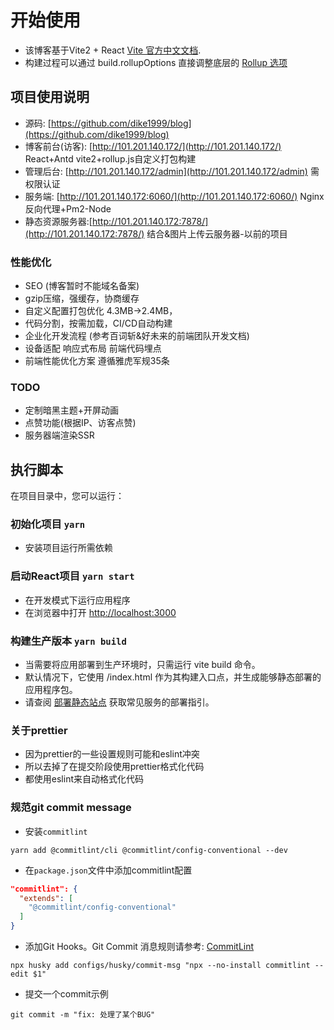 # 开始使用

- 该博客基于Vite2 + React [Vite 官方中文文档](https://cn.vitejs.dev/).
- 构建过程可以通过 build.rollupOptions 直接调整底层的 [Rollup 选项](https://rollupjs.org/guide/zh/)

## 项目使用说明

- 源码: [https://github.com/dike1999/blog](https://github.com/dike1999/blog)
- 博客前台(访客): [http://101.201.140.172/](http://101.201.140.172/) React+Antd vite2+rollup.js自定义打包构建
- 管理后台: [http://101.201.140.172/admin](http://101.201.140.172/admin) 需权限认证
- 服务端: [http://101.201.140.172:6060/](http://101.201.140.172:6060/) Nginx反向代理+Pm2-Node
- 静态资源服务器:[http://101.201.140.172:7878/](http://101.201.140.172:7878/) 结合&图片上传云服务器-以前的项目

### 性能优化

- SEO (博客暂时不能域名备案)
- gzip压缩，强缓存，协商缓存
- 自定义配置打包优化 4.3MB→2.4MB，
- 代码分割，按需加载，CI/CD自动构建
- 企业化开发流程 (参考百词斩&好未来的前端团队开发文档)
- 设备适配 响应式布局 前端代码埋点
- 前端性能优化方案 遵循雅虎军规35条

### TODO

- 定制暗黑主题+开屏动画
- 点赞功能(根据IP、访客点赞)
- 服务器端渲染SSR

## 执行脚本

在项目目录中，您可以运行：

### 初始化项目 `yarn`

- 安装项目运行所需依赖

### 启动React项目 `yarn start`

- 在开发模式下运行应用程序
- 在浏览器中打开 [http://localhost:3000](http://localhost:3000)

### 构建生产版本 `yarn build`

- 当需要将应用部署到生产环境时，只需运行 vite build 命令。
- 默认情况下，它使用 <root>/index.html 作为其构建入口点，并生成能够静态部署的应用程序包。
- 请查阅 [部署静态站点](https://cn.vitejs.dev/guide/static-deploy.html) 获取常见服务的部署指引。

### 关于prettier

- 因为prettier的一些设置规则可能和eslint冲突
- 所以去掉了在提交阶段使用prettier格式化代码
- 都使用eslint来自动格式化代码

### 规范git commit message

- 安装`commitlint`

```
yarn add @commitlint/cli @commitlint/config-conventional --dev
```

- 在`package.json`文件中添加commitlint配置

```json
"commitlint": {
  "extends": [
    "@commitlint/config-conventional"
  ]
}
```

- 添加Git Hooks。Git Commit 消息规则请参考: [CommitLint](https://github.com/conventional-changelog/commitlint/tree/master/@commitlint/config-conventional)

```
npx husky add configs/husky/commit-msg "npx --no-install commitlint --edit $1"
```

- 提交一个commit示例

```
git commit -m "fix: 处理了某个BUG"
```

